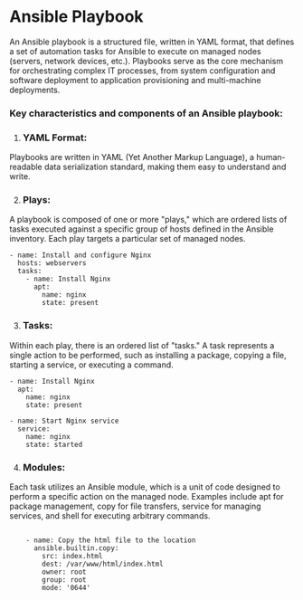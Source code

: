 # Ansible Playbook

An Ansible playbook is a structured file, written in YAML format, that defines a set of automation tasks for Ansible to execute on managed nodes (servers, network devices, etc.). Playbooks serve as the core mechanism for orchestrating complex IT processes, from system configuration and software deployment to application provisioning and multi-machine deployments.

### Key characteristics and components of an Ansible playbook:

1. ### YAML Format:
Playbooks are written in YAML (Yet Another Markup Language), a human-readable data serialization standard, making them easy to understand and write.

2. ### Plays: 
A playbook is composed of one or more "plays," which are ordered lists of tasks executed against a specific group of hosts defined in the Ansible inventory. Each play targets a particular set of managed nodes.

```
- name: Install and configure Nginx
  hosts: webservers
  tasks:
    - name: Install Nginx
      apt:
        name: nginx
        state: present
```

3. ### Tasks:
Within each play, there is an ordered list of "tasks." A task represents a single action to be performed, such as installing a package, copying a file, starting a service, or executing a command.
```
- name: Install Nginx
  apt:
    name: nginx
    state: present

- name: Start Nginx service
  service:
    name: nginx
    state: started
```

4. ### Modules:
Each task utilizes an Ansible module, which is a unit of code designed to perform a specific action on the managed node. Examples include apt for package management, copy for file transfers, service for managing services, and shell for executing arbitrary commands.
```

    - name: Copy the html file to the location
      ansible.builtin.copy:
        src: index.html
        dest: /var/www/html/index.html
        owner: root
        group: root
        mode: '0644'
```
